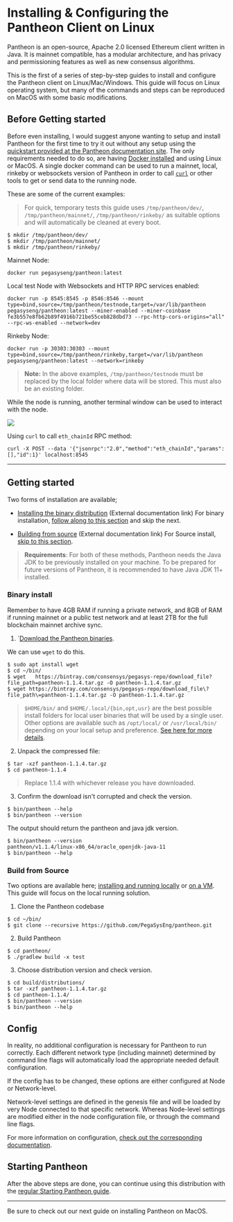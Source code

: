 # Installing & Configuring the Pantheon Client on Linux

Pantheon is an open-source, Apache 2.0 licensed Ethereum client written in Java. It is mainnet compatible, has a modular architecture, and has privacy and permissioning features as well as new consensus algorithms.


This is the first of a series of step-by-step guides to install and configure the Pantheon client on Linux/Mac/Windows.
This guide will focus on Linux operating system, but many of the commands and steps can be reproduced on MacOS with some basic modifications.


## Before Getting started

Before even installing, I would suggest anyone wanting to setup and install Pantheon for the first time to try it out without any setup using the [quickstart provided at the Pantheon documentation site](http://docs.pantheon.pegasys.tech/en/stable/Getting-Started/Run-Docker-Image/). The only requirements needed to do so, are having [Docker installed](https://docs.docker.com/v17.12/install/linux/docker-ce/ubuntu/) and using Linux or MacOS.
A single docker command can be used to run a mainnet, local, rinkeby or websockets version of Pantheon in order to call [`curl`](https://curl.haxx.se/) or other tools to get or send data to the running node.

These are some of the current examples:

> For quick, temporary tests this guide uses `/tmp/pantheon/dev/`, `/tmp/pantheon/mainnet/`, `/tmp/pantheon/rinkeby/` as suitable options and will automatically be cleaned at every boot.

```
$ mkdir /tmp/pantheon/dev/
$ mkdir /tmp/pantheon/mainnet/
$ mkdir /tmp/pantheon/rinkeby/
```

Mainnet Node:

`docker run pegasyseng/pantheon:latest`

Local test Node with Websockets and HTTP RPC services enabled:

`docker run -p 8545:8545 -p 8546:8546 --mount type=bind,source=/tmp/pantheon/testnode,target=/var/lib/pantheon pegasyseng/pantheon:latest --miner-enabled --miner-coinbase fe3b557e8fb62b89f4916b721be55ceb828dbd73 --rpc-http-cors-origins="all" --rpc-ws-enabled --network=dev`


Rinkeby Node:

`docker run -p 30303:30303 --mount type=bind,source=/tmp/pantheon/rinkeby,target=/var/lib/pantheon pegasyseng/pantheon:latest --network=rinkeby`

> **Note:** In the above examples, `/tmp/pantheon/testnode` must be replaced by the local folder where data will be stored. This must also be an existing folder.

While the node is running, another terminal window can be used to interact with the node.

![](https://i.imgur.com/kw1VHDs.png)

Using `curl` to call `eth_chainId` RPC method:

`curl -X POST --data '{"jsonrpc":"2.0","method":"eth_chainId","params":[],"id":1}' localhost:8545`

---

## Getting started

Two forms of installation are available;

* [Installing the binary distribution](http://docs.pantheon.pegasys.tech/en/stable/Installation/Install-Binaries/) (External documentation link)
For binary installation, [follow along to this section](#binary-install) and skip the next.

* [Building from source](http://docs.pantheon.pegasys.tech/en/stable/Installation/Build-From-Source/)  (External documentation link)
For Source install, [skip to this section](#build-from-source).

> **Requirements**: For both of these methods, Pantheon needs the Java JDK to be previously installed on your machine. To be prepared for future versions of Pantheon, it is recommended to have Java JDK 11+ installed.

### Binary install

Remember to have 4GB RAM if running a private network, and 8GB of RAM if running mainnet or a public test network and at least 2TB for the full blockchain mainnet archive sync.

1. `[Download the Pantheon binaries](https://bintray.com/consensys/pegasys-repo/pantheon/_latestVersion#files).

  We can use `wget` to do this.
  ```
  $ sudo apt install wget
  $ cd ~/bin/
  $ wget   https://bintray.com/consensys/pegasys-repo/download_file?file_path=pantheon-1.1.4.tar.gz -O pantheon-1.1.4.tar.gz
  $ wget https://bintray.com/consensys/pegasys-repo/download_file\?file_path\=pantheon-1.1.4.tar.gz -O pantheon-1.1.4.tar.gz
  ```

> `$HOME/bin/` and `$HOME/.local/{bin,opt,usr}` are the best possible install folders for local user binaries that will be used by a single user. Other options are available such as `/opt/local/` or `/usr/local/bin/` depending on your local setup and preference. [See here for more details](https://unix.stackexchange.com/questions/36871/where-should-a-local-executable-be-placed).

2. Unpack the compressed file:
```
$ tar -xzf pantheon-1.1.4.tar.gz
$ cd pantheon-1.1.4
```
> Replace 1.1.4 with whichever release you have downloaded.

3. Confirm the download isn't corrupted and check the version.
```
$ bin/pantheon --help
$ bin/pantheon --version
```

The output should return the pantheon and java jdk version.

```
$ bin/pantheon --version
pantheon/v1.1.4/linux-x86_64/oracle_openjdk-java-11
$ bin/pantheon --help
```

### Build from Source

Two options are available here; [installing and running locally](http://docs.pantheon.pegasys.tech/en/stable/Installation/Build-From-Source/#installation-on-linux-unix-mac-os-x) or [on a VM](http://docs.pantheon.pegasys.tech/en/stable/Installation/Build-From-Source/#installation-on-vm).
This guide will focus on the local running solution.

1. Clone the Pantheon codebase

```
$ cd ~/bin/
$ git clone --recursive https://github.com/PegaSysEng/pantheon.git
```

2. Build Pantheon
```
$ cd pantheon/
$ ./gradlew build -x test
```

3. Choose distribution version and check version.
```
$ cd build/distributions/
$ tar -xzf pantheon-1.1.4.tar.gz
$ cd pantheon-1.1.4/
$ bin/pantheon --version
$ bin/pantheon --help
```

## Config

In reality, no additional configuration is necessary for Pantheon to run correctly.
Each different network type (including mainnet) determined by command line flags will automatically load the appropriate needed default configuration.

If the config has to be changed, these options are either configured at Node or Network-level.

Network-level settings are defined in the genesis file and will be loaded by very Node connected to that specific network. Whereas Node-level settings are modified either in the node configuration file, or through the command line flags.

For more information on configuration, [check out the corresponding documentation](http://docs.pantheon.pegasys.tech/en/stable/Configuring-Pantheon/Network-vs-Node/).


## Starting Pantheon

After the above steps are done, you can continue using this distribution with the [regular Starting Pantheon guide](http://docs.pantheon.pegasys.tech/en/stable/Getting-Started/Starting-Pantheon/).

---
Be sure to check out our next guide on installing Pantheon on MacOS.
